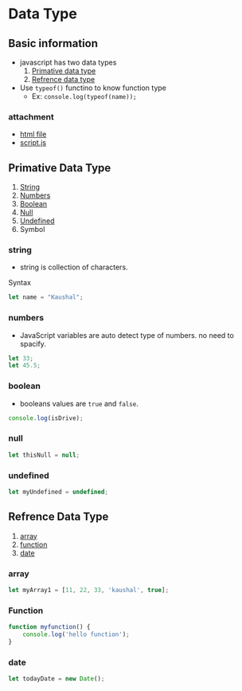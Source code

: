 # Data Type

## Basic information

* javascript has two data types
  1. [Primative data type](#primative-data-type)
  2. [Refrence data type](#refrence-data-type)
* Use `typeof()` functino to know function type
  * Ex: `console.log(typeof(name));`

### attachment

* [html file](dataType.html)
* [script.js](script.js)

## Primative Data Type

1. [String](#string)
2. [Numbers](#numbers)
3. [Boolean](#boolean)
4. [Null](#null)
5. [Undefined](#undefined)
6. Symbol

### string

* string is collection of characters.

Syntax

```JavaScript
let name = "Kaushal";
```

### numbers

* JavaScript variables are auto detect type of numbers. no need to spacify.

```JavaScript
let 33;
let 45.5;
```

### boolean

* booleans values are `true` and `false`.

```JavaScript
console.log(isDrive);
```

### null

```JavaScript
let thisNull = null;
```

### undefined

```JavaScript
let myUndefined = undefined;
```

## Refrence Data Type

1. [array](#array)
2. [function](#function)
3. [date](#date)

### array

```JavaScript
let myArray1 = [11, 22, 33, 'kaushal', true];
```

### Function

```JavaScript
function myfunction() {
    console.log('hello function');
}
```

### date

```JavaScript
let todayDate = new Date();
```